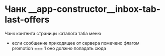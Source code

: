 # Чанк __app-constructor__inbox-tab-last-offers

Чанк контента страницы каталога таба меню

* если сообщение приходящее от сервера помечено флагом 
promotion === 1 оно должно попадать сюда
